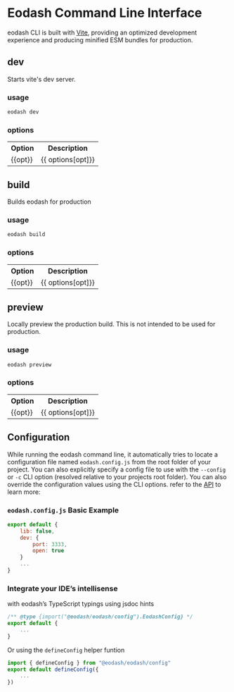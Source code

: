 # Eodash Command Line Interface
eodash CLI is built with [Vite](https://vite.dev), providing an optimized development experience and producing minified ESM bundles for production. 
<script setup>
    const options = {
        "-v, --version": "output the current version",
        "--publicDir <path> ": "path to statically served assets folder",
        "--no-publicDir":"do not serve static assets",
        "--outDir <path>": "sets the minified output folder",
        "-e, --entryPoint <path>": "file exporting `createEodash` ",
        "-w, --widgets <path>": "folder that contains vue components as internal widgets",
        "--cacheDir <path>": "set cache folder",
        "-r, --runtime <path>": "file exporting eodash client runtime config",
        "-b, --base <path>": "base public path",
        "-p, --port <port>": "serving  port",
        "-o, --open": "open default browser when the server starts",  
        "-c, --config <path>": "path to eodash server and build configuration file ",
        "--host [IP address]": "specify which IP addresses the server should listen on",
        "--no-host": "do not expose server to the network",
        "-l, --lib": "builds and serves eodash as a web component",
        "--no-lib": "builds and serves eodash as an SPA"
    }
    const devOptions = Object.keys(options).filter(opt => opt !==  "--outDir <path>");
    const buildOptions =  Object.keys(options).filter(opt => !["--cacheDir <path>","-b, --base <path>", "-p, --port <port>","-o, --open", "--host [IP address]","--no-host"].includes(opt));
    const preiewOptions = Object.keys(options).filter(opt => ["-v, --version", "-b, --base <path>","-p, --port <port>","-o, --open","--host [IP address]","--no-host"].includes(opt))

</script>

## dev
Starts vite's dev server.

### usage
```bash
eodash dev
```
### options
<table>
  <tr>
    <th>Option</th>
    <th>Description</th>
  </tr>
  <tr v-for="opt in devOptions" >
    <td>{{opt}}</td>
    <td>{{ options[opt]}}</td>
  </tr>
</table>

## build
Builds eodash for production

### usage
```bash
eodash build
```
### options
<table>
  <tr>
    <th>Option</th>
    <th>Description</th>
  </tr>
  <tr v-for="opt in buildOptions" >
    <td>{{opt}}</td>
    <td>{{ options[opt]}}</td>
  </tr>
</table>

## preview
Locally preview the production build. This is not intended to be used for production.

### usage
```bash
eodash preview
```
### options
<table>
  <tr>
    <th>Option</th>
    <th>Description</th>
  </tr>
  <tr v-for="opt in preiewOptions" >
    <td>{{opt}}</td>
    <td>{{ options[opt]}}</td>
  </tr>
</table>

## Configuration 
While running the eodash command line, it automatically tries to locate a configuration file named `eodash.config.js` from the root folder of your project. You can also explicitly specify a config file to use with the `--config` or `-c` CLI option (resolved relative to your projects root folder). You can also override the configuration values using the CLI options. refer to the [API](api/bin/types/interfaces/EodashConfig.html) to learn more:

### `eodash.config.js` Basic Example
```js
export default {
    lib: false,
    dev: {
        port: 3333,
        open: true
    }
    ...
}
```

### Integrate your IDE’s intellisense 
with eodash’s TypeScript typings using jsdoc hints

```js
/** @type {import("@eodash/eodash/config").EodashConfig} */
export default {
    ...
}
```
Or using the `defineConfig` helper funtion

```js
import { defineConfig } from "@eodash/eodash/config"
export default defineConfig({
    ...
})
```